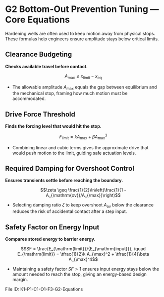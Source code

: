# G2 Bottom-Out Prevention Tuning — Core Equations

Hardening wells are often used to keep motion away from physical stops. These formulas help engineers ensure amplitude stays below critical limits.

## Clearance Budgeting
**Checks available travel before contact.**

$$A_{\max} \leq x_{\mathrm{limit}} - x_{\mathrm{eq}}$$

- The allowable amplitude $A_{\max}$ equals the gap between equilibrium and the mechanical stop, framing how much motion must be accommodated.

## Drive Force Threshold
**Finds the forcing level that would hit the stop.**

$$F_{\mathrm{limit}} \approx k A_{\max} + \beta A_{\max}^3$$

- Combining linear and cubic terms gives the approximate drive that would push motion to the limit, guiding safe actuation levels.

## Required Damping for Overshoot Control
**Ensures transients settle before reaching the boundary.**

$$\zeta \geq \frac{1}{2}\ln\left(\frac{1}{1 - A_{\mathrm{ov}}/A_{\max}}\right)$$

- Selecting damping ratio $\zeta$ to keep overshoot $A_{\mathrm{ov}}$ below the clearance reduces the risk of accidental contact after a step input.

## Safety Factor on Energy Input
**Compares stored energy to barrier energy.**

$$SF = \frac{E_{\mathrm{limit}}}{E_{\mathrm{input}}}, \quad E_{\mathrm{limit}} = \tfrac{1}{2}k A_{\max}^2 + \tfrac{1}{4}\beta A_{\max}^4$$

- Maintaining a safety factor $SF>1$ ensures input energy stays below the amount needed to reach the stop, giving an energy-based design margin.

File ID: K1-P1-C1-O1-F3-G2-Equations
